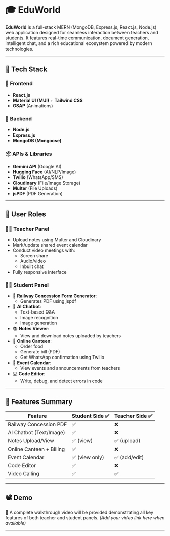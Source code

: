 # 🎓 EduWorld

**EduWorld** is a full-stack MERN (MongoDB, Express.js, React.js, Node.js) web application designed for seamless interaction between teachers and students. It features real-time communication, document generation, intelligent chat, and a rich educational ecosystem powered by modern technologies.

---


## 🚀 Tech Stack

### 🧩 Frontend
- **React.js**
- **Material UI (MUI)** + **Tailwind CSS**
- **GSAP** (Animations)

### 🔧 Backend
- **Node.js**
- **Express.js**
- **MongoDB (Mongoose)**

### 📦 APIs & Libraries
- **Gemini API** (Google AI)
- **Hugging Face** (AI/NLP/Image)
- **Twilio** (WhatsApp/SMS)
- **Cloudinary** (File/Image Storage)
- **Multer** (File Uploads)
- **jsPDF** (PDF Generation)

---

## 👥 User Roles

### 👨‍🏫 Teacher Panel
- Upload notes using Multer and Cloudinary
- Mark/update shared event calendar
- Conduct video meetings with:
  - Screen share
  - Audio/video
  - Inbuilt chat
- Fully responsive interface

### 👨‍🎓 Student Panel
- 📄 **Railway Concession Form Generator**:
  - Generates PDF using jspdf
- 🧠 **AI Chatbot**:
  - Text-based Q&A
  - Image recognition
  - Image generation
- 📚 **Notes Viewer**:
  - View and download notes uploaded by teachers
- 🍱 **Online Canteen**:
  - Order food
  - Generate bill (PDF)
  - Get WhatsApp confirmation using Twilio
- 📅 **Event Calendar**:
  - View events and announcements from teachers
- 💻 **Code Editor**:
  - Write, debug, and detect errors in code

---

## 🧩 Features Summary

| Feature                  | Student Side ✅ | Teacher Side ✅ |
|--------------------------|----------------|-----------------|
| Railway Concession PDF   | ✅              | ❌              |
| AI Chatbot (Text/Image)  | ✅              | ❌              |
| Notes Upload/View        | ✅ (view)       | ✅ (upload)     |
| Online Canteen + Billing | ✅              | ❌              |
| Event Calendar           | ✅ (view only)  | ✅ (add/edit)   |
| Code Editor              | ✅              | ❌              |
| Video Calling            | ✅              | ✅              |

---
## 📽️ Demo

🎥 A complete walkthrough video will be provided demonstrating all key features of both teacher and student panels. *(Add your video link here when available)*

---


